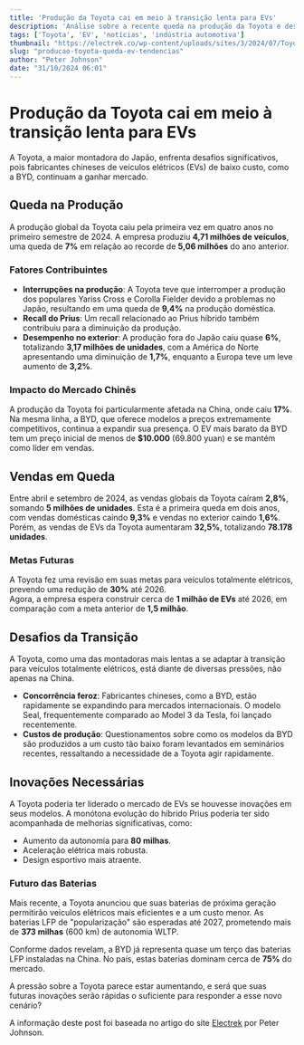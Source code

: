 ```yaml
---
title: 'Produção da Toyota cai em meio à transição lenta para EVs'
description: 'Análise sobre a recente queda na produção da Toyota e desafios no mercado de EVs.'
tags: ['Toyota', 'EV', 'notícias', 'indústria automotiva']
thumbnail: "https://electrek.co/wp-content/uploads/sites/3/2024/07/Toyota-sales-BYDs-1.jpeg?quality=82&strip=all&w=1400"
slug: "producao-toyota-queda-ev-tendencias"
author: "Peter Johnson"
date: "31/10/2024 06:01"
---
```


# Produção da Toyota cai em meio à transição lenta para EVs

A Toyota, a maior montadora do Japão, enfrenta desafios significativos, pois fabricantes chineses de veículos elétricos (EVs) de baixo custo, como a BYD, continuam a ganhar mercado.  

## Queda na Produção

A produção global da Toyota caiu pela primeira vez em quatro anos no primeiro semestre de 2024. A empresa produziu **4,71 milhões de veículos**, uma queda de **7%** em relação ao recorde de **5,06 milhões** do ano anterior.  

### Fatores Contribuintes
- **Interrupções na produção**: A Toyota teve que interromper a produção dos populares Yariss Cross e Corolla Fielder devido a problemas no Japão, resultando em uma queda de **9,4%** na produção doméstica.
- **Recall do Prius**: Um recall relacionado ao Prius híbrido também contribuiu para a diminuição da produção.  
- **Desempenho no exterior**: A produção fora do Japão caiu quase **6%**, totalizando **3,17 milhões de unidades**, com a América do Norte apresentando uma diminuição de **1,7%**, enquanto a Europa teve um leve aumento de **3,2%**.

### Impacto do Mercado Chinês
A produção da Toyota foi particularmente afetada na China, onde caiu **17%**. Na mesma linha, a BYD, que oferece modelos a preços extremamente competitivos, continua a expandir sua presença. O EV mais barato da BYD tem um preço inicial de menos de **$10.000** (69.800 yuan) e se mantém como líder em vendas.  

## Vendas em Queda
Entre abril e setembro de 2024, as vendas globais da Toyota caíram **2,8%**, somando **5 milhões de unidades**. Esta é a primeira queda em dois anos, com vendas domésticas caindo **9,3%** e vendas no exterior caindo **1,6%**. Porém, as vendas de EVs da Toyota aumentaram **32,5%**, totalizando **78.178 unidades**.

### Metas Futuras
A Toyota fez uma revisão em suas metas para veículos totalmente elétricos, prevendo uma redução de **30%** até 2026.  
Agora, a empresa espera construir cerca de **1 milhão de EVs** até 2026, em comparação com a meta anterior de **1,5 milhão**.

## Desafios da Transição
A Toyota, como uma das montadoras mais lentas a se adaptar à transição para veículos totalmente elétricos, está diante de diversas pressões, não apenas na China.  
- **Concorrência feroz**: Fabricantes chineses, como a BYD, estão rapidamente se expandindo para mercados internacionais. O modelo Seal, frequentemente comparado ao Model 3 da Tesla, foi lançado recentemente.  
- **Custos de produção**: Questionamentos sobre como os modelos da BYD são produzidos a um custo tão baixo foram levantados em seminários recentes, ressaltando a necessidade de a Toyota agir rapidamente.  

## Inovações Necessárias
A Toyota poderia ter liderado o mercado de EVs se houvesse inovações em seus modelos. A monótona evolução do híbrido Prius poderia ter sido acompanhada de melhorias significativas, como:
- Aumento da autonomia para **80 milhas**.
- Aceleração elétrica mais robusta.
- Design esportivo mais atraente.

### Futuro das Baterias
Mais recente, a Toyota anunciou que suas baterias de próxima geração permitirão veículos elétricos mais eficientes e a um custo menor. As baterias LFP de "popularização" são esperadas até 2027, prometendo mais de **373 milhas** (600 km) de autonomia WLTP.

Conforme dados revelam, a BYD já representa quase um terço das baterias LFP instaladas na China. No país, estas baterias dominam cerca de **75%** do mercado.  

A pressão sobre a Toyota parece estar aumentando, e será que suas futuras inovações serão rápidas o suficiente para responder a esse novo cenário?  

A informação deste post foi baseada no artigo do site [Electrek](https://electrek.co/2024/10/30/toyotas-output-falls-first-time-4-years-amid-slow-ev-shift/) por Peter Johnson.